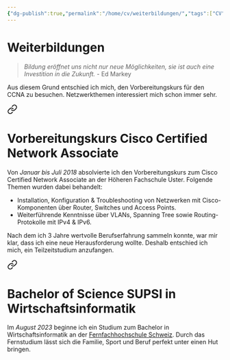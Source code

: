```yaml
---
{"dg-publish":true,"permalink":"/home/cv/weiterbildungen/","tags":["CV"]}
---
```



# Weiterbildungen

>*Bildung eröffnet uns nicht nur neue Möglichkeiten, sie ist auch eine Investition in die Zukunft.*
> \- Ed Markey

Aus diesem Grund entschied ich mich, den Vorbereitungskurs für den CCNA zu besuchen. Netzwerkthemen interessiert mich schon immer sehr.


<div class="transclusion internal-embed is-loaded"><a class="markdown-embed-link" href="/home/cv/vorbereitungskurs-cisco-certified-network-associate/#vorbereitungskurs-cisco-certified-network-associate" aria-label="Open link"><svg xmlns="http://www.w3.org/2000/svg" width="24" height="24" viewBox="0 0 24 24" fill="none" stroke="currentColor" stroke-width="2" stroke-linecap="round" stroke-linejoin="round" class="svg-icon lucide-link"><path d="M10 13a5 5 0 0 0 7.54.54l3-3a5 5 0 0 0-7.07-7.07l-1.72 1.71"></path><path d="M14 11a5 5 0 0 0-7.54-.54l-3 3a5 5 0 0 0 7.07 7.07l1.71-1.71"></path></svg></a><div class="markdown-embed">



# Vorbereitungskurs Cisco Certified Network Associate

Von *Januar bis Juli 2018* absolvierte ich den Vorbereitungskurs zum Cisco Certified Network Associate an der Höheren Fachschule Uster. Folgende Themen wurden dabei behandelt:
- Installation, Konfiguration & Troubleshooting von Netzwerken mit Cisco-Komponenten über Router, Switches und Access Points.
- Weiterführende Kenntnisse über VLANs, Spanning Tree sowie Routing-Protokolle mit IPv4 & IPv6.

</div></div>


Nach dem ich 3 Jahre wertvolle Berufserfahrung sammeln konnte, war mir klar, dass ich eine neue Herausforderung wollte. Deshalb entschied ich mich, ein Teilzeitstudium anzufangen.


<div class="transclusion internal-embed is-loaded"><a class="markdown-embed-link" href="/home/cv/bachelor-of-science-supsi-in-wirtschaftsinformatik/#bachelor-of-science-supsi-in-wirtschaftsinformatik" aria-label="Open link"><svg xmlns="http://www.w3.org/2000/svg" width="24" height="24" viewBox="0 0 24 24" fill="none" stroke="currentColor" stroke-width="2" stroke-linecap="round" stroke-linejoin="round" class="svg-icon lucide-link"><path d="M10 13a5 5 0 0 0 7.54.54l3-3a5 5 0 0 0-7.07-7.07l-1.72 1.71"></path><path d="M14 11a5 5 0 0 0-7.54-.54l-3 3a5 5 0 0 0 7.07 7.07l1.71-1.71"></path></svg></a><div class="markdown-embed">



# Bachelor of Science SUPSI in Wirtschaftsinformatik

Im *August 2023* beginne ich ein Studium zum Bachelor in Wirtschaftsinformatik an der [Fernfachhochschule Schweiz](https://www.ffhs.ch/de/). Durch das Fernstudium lässt sich die Familie, Sport und Beruf perfekt unter einen Hut bringen.

</div></div>

